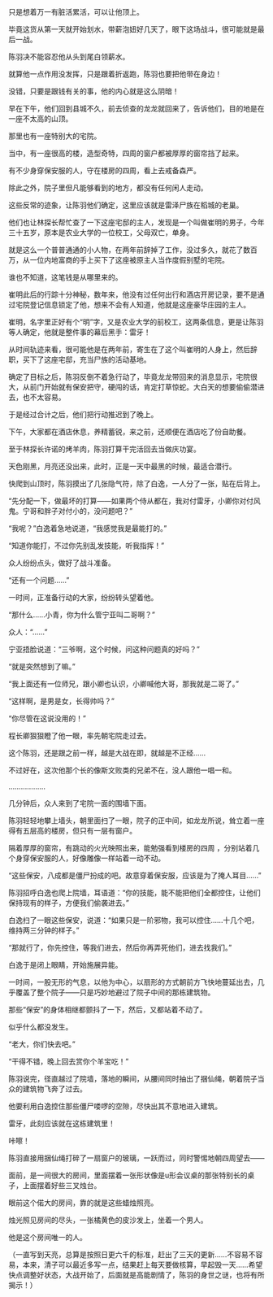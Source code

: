 只是想着万一有脏活累活，可以让他顶上。

毕竟这货从第一天就开始划水，带薪泡妞好几天了，眼下这场战斗，很可能就是最后一战。

陈羽决不能容忍他从头到尾白领薪水。

就算他一点作用没发挥，只是跟着折返跑，陈羽也要把他带在身边！

没错，只要是跟钱有关的事，他的内心就是这么阴暗！

早在下午，他们回到县城不久，前去侦查的龙龙就回来了，告诉他们，目的地是在一座不太高的山顶。

那里也有一座特别大的宅院。

当中，有一座很高的楼，造型奇特，四周的窗户都被厚厚的窗帘挡了起来。

有不少身穿保安服的人，守在楼房的四周，看上去戒备森严。

除此之外，院子里但凡能够看到的地方，都没有任何闲人走动。

这些反常的迹象，让陈羽他们确定，这里应该就是雷泽尸族在稻城的老巢。

他们也让林探长帮忙查了一下这座宅邸的主人，发现是一个叫做崔明的男子，今年三十五岁，原本是农业大学的一位校工，父母双亡，单身。

就是这么一个普普通通的小人物，在两年前辞掉了工作，没过多久，就花了数百万，从一位内地富商的手上买下了这座被原主人当作度假别墅的宅院。

谁也不知道，这笔钱是从哪里来的。

崔明此后的行踪十分神秘，数年来，他没有过任何出行和酒店开房记录，要不是通过宅院登记信息锁定了他，想来不会有人知道，他就是这座豪华庄园的主人。

崔明，名字里正好有个“明”字，又是农业大学的前校工，这两条信息，更是让陈羽等人确定，他就是整件事的幕后黑手：雷牙！

从时间轨迹来看，很可能他是在两年前，寄生在了这个叫崔明的人身上，然后辞职，买下了这座宅邸，充当尸族的活动基地。

确定了目标之后，陈羽反倒不着急行动了，毕竟龙龙带回来的消息显示，宅院很大，从前门开始就有保安把守，硬闯的话，肯定打草惊蛇。大白天的想要偷偷潜进去，也不太容易。

于是经过合计之后，他们把行动推迟到了晚上。

下午，大家都在酒店休息，养精蓄锐，来之前，还顺便在酒店吃了份自助餐。

至于林探长许诺的烤羊肉，陈羽打算干完活回去当做庆功宴。

天色刚黑，月亮还没出来，此时，正是一天中最黑的时候，最适合潜行。

快爬到山顶时，陈羽摸出了几张隐气符，除了白逸，一人分了一张，贴在后背上。

“先分配一下，做最坏的打算——如果两个侍从都在，我对付雷牙，小卿你对付风鬼。宁哥和胖子对付小的，没问题吧？”

“我呢？”白逸着急地说道，“我感觉我是最能打的。”

“知道你能打，不过你先别乱发技能，听我指挥！”

众人纷纷点头，做好了战斗准备。

“还有一个问题……”

一时间，正准备行动的大家，纷纷转头望着他。

“那什么……小青，你为什么管宁亚叫二哥啊？”

众人：“……”

宁亚捂脸说道：“三爷啊，这个时候，问这种问题真的好吗？”

“就是突然想到了嘛。”

“我上面还有一位师兄，跟小卿也认识，小卿喊他大哥，那我就是二哥了。”

“这样啊，是男是女，长得帅吗？”

“你尽管在这说没用的！”

程长卿狠狠瞪了他一眼，率先朝宅院走过去。

这个陈羽，还是跟之前一样，越是大战在即，就越是不正经……

不过好在，这次他那个长的像斯文败类的兄弟不在，没人跟他一唱一和。

………………

几分钟后，众人来到了宅院一面的围墙下面。

陈羽轻轻地攀上墙头，朝里面扫了一眼，院子的正中间，如龙龙所说，耸立着一座得有五层高的楼房，但只有一层有窗户。

隔着厚厚的窗帘，有跳动的火光映照出来，能勉强看到楼房的四周 ，分别站着几个身穿保安服的人，好像雕像一样站着一动不动。

“这些保安，八成都是僵尸扮成的吧。故意穿着保安服，应该是为了掩人耳目……”

陈羽招呼白逸也爬上院墙，耳语道：“你的技能，能不能把他们全都控住，让他们保持现有的样子，方便我们偷袭进去。”

白逸扫了一眼这些保安，说道：“如果只是一阶邪物，我可以控住……十几个吧，维持两三分钟的样子。”

“那就行了，你先控住，等我们进去，然后你再弄死他们，进去找我们。”

白逸于是闭上眼睛，开始施展异能。

一时间，一股无形的气息，以他为中心，以扇形的方式朝前方飞快地蔓延出去，几乎覆盖了整个院子——只是巧妙地避过了院子中间的那栋建筑物。

那些“保安”的身体相继都颤抖了一下，然后，又都站着不动了。

似乎什么都没发生。

“老大，你们快去吧。”

“干得不错，晚上回去赏你个羊宝吃！”

陈羽说完，径直越过了院墙，落地的瞬间，从腰间同时抽出了捆仙绳，朝着院子当众的建筑物飞奔了过去。

他要利用白逸控住那些僵尸喽啰的空隙，尽快出其不意地进入建筑。

雷牙，此刻应该就在这栋建筑里！

咔嚓！

陈羽直接用捆仙绳打碎了一扇窗户的玻璃，一跃而过，同时警惕地朝四周望去——

面前，是一间很大的房间，里面摆着一张形状像是u形会议桌的那张特别长的桌子，上面摆着好些三叉烛台。

眼前这个偌大的房间，靠的就是这些蜡烛照亮。

烛光照见房间的尽头，一张橘黄色的皮沙发上，坐着一个男人。

他是这个房间唯一的人。

（一直写到天亮，总算是按照日更六千的标准，赶出了三天的更新……不容易不容易，本来，清子可以最近多写一点，结果赶上每天要做核算，早起毁一天……希望快点调整好状态，大战开始了，后面就是高能剧情了，陈羽的身世之谜，也将有所揭示！）
